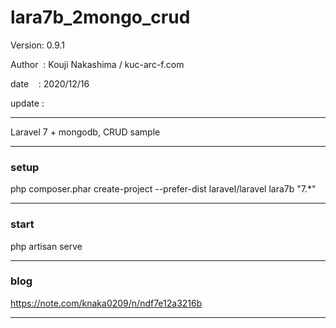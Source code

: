 ﻿# lara7b_2mongo_crud

 Version: 0.9.1

 Author  : Kouji Nakashima / kuc-arc-f.com

 date    : 2020/12/16

 update :

***

Laravel 7 + mongodb, CRUD sample

***
### setup

php composer.phar create-project --prefer-dist laravel/laravel lara7b "7.*"

***
### start

php artisan serve

***
### blog

https://note.com/knaka0209/n/ndf7e12a3216b

***



